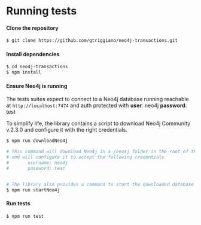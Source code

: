 # Running tests

#### Clone the repository
```bash
$ git clone https://github.com/gtriggiano/neo4j-transactions.git
```

#### Install dependencies
```bash
$ cd neo4j-transactions
$ npm install
```

#### Ensure Neo4j is running

The tests suites expect to connect to a Neo4j database running reachable at `http://localhost:7474` and auth protected with **user**: neo4j **password**: test

To simplify life, the library contains a script to download Neo4j Community v.2.3.0 and configure it with the right credentials.
```bash
$ npm run downloadNeo4j

# This command will download Neo4j in a /neo4j folder in the root of the repository
# and will configure it to accept the following credentials
#       username: neo4j
#       password: test


# The library also provides a command to start the downloaded database in console mode
$ npm run startNeo4j
```

#### Run tests
```bash
$ npm run test
```